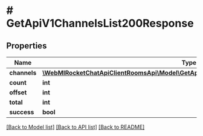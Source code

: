 # # GetApiV1ChannelsList200Response

## Properties

Name | Type | Description | Notes
------------ | ------------- | ------------- | -------------
**channels** | [**\WebMIRocketChatApiClientRoomsApi\Model\GetApiV1ChannelsList200ResponseChannelsInner[]**](GetApiV1ChannelsList200ResponseChannelsInner.md) |  | [optional]
**count** | **int** |  | [optional]
**offset** | **int** |  | [optional]
**total** | **int** |  | [optional]
**success** | **bool** |  | [optional]

[[Back to Model list]](../../README.md#models) [[Back to API list]](../../README.md#endpoints) [[Back to README]](../../README.md)
